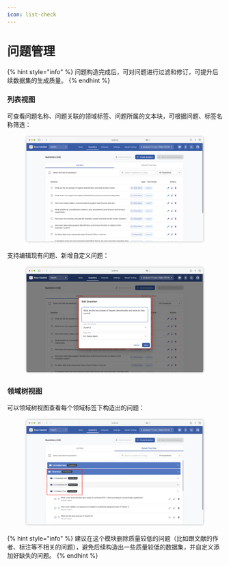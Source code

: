 ```yaml
---
icon: list-check
---
```


# 问题管理

{% hint style="info" %}
问题构造完成后，可对问题进行过滤和修订，可提升后续数据集的生成质量。
{% endhint %}

### 列表视图

可查看问题名称、问题关联的领域标签、问题所属的文本块，可根据问题、标签名称筛选：

<figure><img src="../.gitbook/assets/image (42).png" alt=""><figcaption></figcaption></figure>

支持编辑现有问题、新增自定义问题：

<figure><img src="../.gitbook/assets/image (16).png" alt=""><figcaption></figcaption></figure>

### 领域树视图

可以领域树视图查看每个领域标签下构造出的问题：

<figure><img src="../.gitbook/assets/image (17).png" alt=""><figcaption></figcaption></figure>

{% hint style="info" %}
建议在这个模块删除质量较低的问题（比如跟文献的作者、标注等不相关的问题），避免后续构造出一些质量较低的数据集，并自定义添加好缺失的问题。
{% endhint %}
